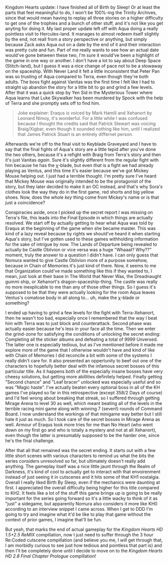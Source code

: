 Kingdom Hearts update:
I have finished all of Birth by Sleep! Or at least the parts that feel meaningful to do, I won't be 100%-ing the Trinity Archives, since that would mean having to replay all three stories on a higher difficulty to get one of the trophies and a bunch of other stuff, and it's not like you get anyting for doing it.
My last proper update left off with Aqua doing a really pointless visit to Hercules-land. It manages to almost redeem itself slightly by the end, not reall from a story perspective or anything, but simply because Zack asks Aqua out on a date by the end of it and their interaction was pretty cute and fun. Part of me really wants to see how an actual date would've gone between these two, I'm sure it would've been a highlight of the game in one way or another.
I don't have a lot to say about Deep Space (Stitch-land), but I guess it was a nice change of pace not to be a stowaway on the spaceship.
With Never Land it felt a little inconsistent that Peter Pan was so trusting of Aqua compared to Terra, even though they're both adults. The boss fight against Vanitas was the first time I felt like I had to straight up abandon the story for a little bit to go and grind a few levels. After that it was a quick stop by Yen Sid in the Mysterious Tower where Aqua learns that Luke Skywalker has been murdered by Spock with the help of Terra and she promptly sets off to find him.

> Joke explainer: Eraqus is voiced by Mark Hamill and Xehanort by Leonard Nimoy, it's wonderful. For a little while I was confused because I thought the credits said that Patrick Stewart was voicing Braig/Xigbar, even though it sounded nothing like him, until I realized that James Patrick Stuart is an entirely differnet person.

Afterwards we're off to the final visit to Keyblade Graveyard and I have to say that the final fights of Aqua's story are a little tepid after you've done the two others, because it's a refight with Braig from Terra's story and then it's just Vanitas *again*. Sure it's slightly different from the regular fight with him because he has the χ-blade, but even *that* is a fight we had already playing as Ventus, and this time it's easier because we've got Mickey Mouse helping out.
I just had a terrible thought. I'm pretty sure I've heard that Mickey Mouse was originally intended to be the protagonist of the story, but they later decided to make it an OC instead, and that's why Sora's clothes look the way they do in the first game, red shorts and big yellow shoes. Now, does the whole *key* thing come from Mic*key*'s name or is that just a coincidence?

Conspiracies aside, once I picked up the secret report I was missing on Terra's file, this leads into the Final Episode in which things are actually resolved. We start off by actually getting to hear what Aqua was told by Eraqus at the beginning of the game when she became master. This was kind of a lazy reveal because by rights we should've heard it when starting Aqua's story, but I've gotten used to these games withholding information for the sake of intrigue by now.
The Lands of Departure being revealed to actually be Castle Oblivion or vice versa was a huge "Whaaat? Why??" moment, truly the answer to a question I didn't have. I can only guess that Nomura wanted to give Castle Oblivion more of a purpose somehow, because in Chain of Memories it's just kind of there. Now, it seems to me that Organization could've made something like this if they wanted to, I mean, just look at their base in The World that Never Was, the Dreadnaught gummi ship, or Xehanort's dragon-spaceship-thing. The castle was really no more inexplicable to me than any of those other things. So I guess it's supposed to be that they were actually looking for the room Aqua leaves Ventus's comatose body in all along to... uh, make the χ-blade or something?

I ended up having to grind a few levels for the fight with Terra-Xehanort, then he wasn't too bad, especially once I remembered that the way I beat him with Terra was to just block and counterattack. Second phase was actually easier because he's less in your face all the time.
Then we enter the grind-zone for satisfying the conditions of unlocking the secret ending: Completing all the sticker albums and defeating a total of 9999 Unversed. The latter one is especially tedious, but as I've mentioned before it made me explore more of the game that I otherwise wouldn't have and kind of like with Chain of Memories I did reconcile a bit with some of the systems I really didn't care for. It also presented an oppertunity to beef out one of the characters to hopefully better deal with the infamous secret bosses of this particular title. As it happens both of the especially insane bosses have very cheesy solutions, but getting more abillities definitely helped. Finally getting "Second chance" and "Leaf bracer" unlocked was especially useful and so was "Magic haste". I've actually beaten every optional boss in all of the KH games I've played so far in this retrospective (except 358/2 Days of course) and I'd feel wrong about breaking that streak, so I suffered through getting Mirage Arena to level 30 as well, which meant beating all of the levels in the terrible racing mini game along with winning 7 (seven!) rounds of Command Board. I now understand the workings of that minigame way better but I still hate it just as much. So I took care of the secret bosses in Mirage Arena as well. Armour of Eraqus took more tries for me than No Heart (who went down on my first go and who is totally a mystery and not at all Xehanort), even though the latter is presumably supposed to be the harder one, since he's the final challenge.

After that all that remained was the secret ending. It starts out with a few little short scenes with various characters to remind us what the bits the series considers unresolved so far, but ultimately doesn't really add anything. The gameplay itself was a nice little jaunt through the Realm of Darkness, it's kind of cool to actually get to interact with that envoirenment instead of just seeing it in cutscenes and it hits some of that KH1 nostalgia.
Overall I really liked Birth By Sleep, even if the mechanics were daunting at first. I appreciated the overall difficulty being higher for this title compared to KH2. It feels like a lot of the stuff this game brings up is going to be really important for the series going forward so it's a little wacky to think of it as "just" a sidegame, but apparently Nomura also considers it more like KH0 according to an interview snippet I came across. When I get to DDD I'm going to try and imagine what it'd be like to play that game without the context of prior games, I imagine that'll be fun.

But yeah, that marks the end of actual gameplay for the *Kingdom Hearts HD 1.5+2.5 ReMIX* compillation, now I just need to suffer through the 3 hour Re:Coded cutscene compillation (and believe you me, I *will* get through that, I am morbidly curious to see just how tedious and pointless that part is) and then I'll be completely done until I decide to move on to the *Kingdom Hearts HD 2.8 Final Chapter Prologue* compillation!